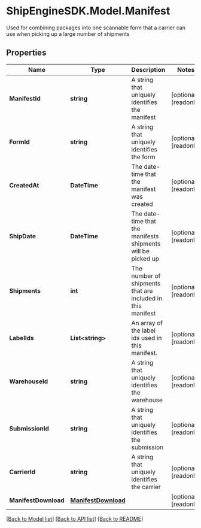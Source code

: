 # ShipEngineSDK.Model.Manifest
Used for combining packages into one scannable form that a carrier can use when picking up a large  number of shipments 

## Properties

Name | Type | Description | Notes
------------ | ------------- | ------------- | -------------
**ManifestId** | **string** | A string that uniquely identifies the manifest | [optional] [readonly] 
**FormId** | **string** | A string that uniquely identifies the form | [optional] [readonly] 
**CreatedAt** | **DateTime** | The date-time that the manifest was created | [optional] [readonly] 
**ShipDate** | **DateTime** | The date-time that the manifests shipments will be picked up | [optional] [readonly] 
**Shipments** | **int** | The number of shipments that are included in this manifest | [optional] [readonly] 
**LabelIds** | **List&lt;string&gt;** | An array of the label ids used in this manifest. | [optional] [readonly] 
**WarehouseId** | **string** | A string that uniquely identifies the warehouse | [optional] [readonly] 
**SubmissionId** | **string** | A string that uniquely identifies the submission | [optional] [readonly] 
**CarrierId** | **string** | A string that uniquely identifies the carrier | [optional] [readonly] 
**ManifestDownload** | [**ManifestDownload**](ManifestDownload.md) |  | [optional] [readonly] 

[[Back to Model list]](../README.md#documentation-for-models) [[Back to API list]](../README.md#documentation-for-api-endpoints) [[Back to README]](../README.md)

